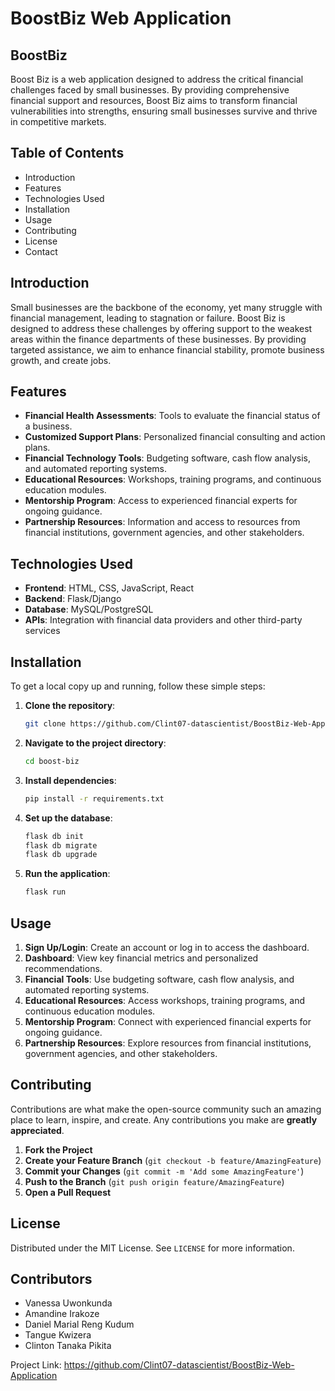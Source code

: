 # BoostBiz Web Application

## BoostBiz
Boost Biz is a web application designed to address the critical financial challenges faced by small businesses. By providing comprehensive financial support and resources, Boost Biz aims to transform financial vulnerabilities into strengths, ensuring small businesses survive and thrive in competitive markets.

## Table of Contents
- Introduction
- Features
- Technologies Used
- Installation
- Usage
- Contributing
- License
- Contact

## Introduction
Small businesses are the backbone of the economy, yet many struggle with financial management, leading to stagnation or failure. Boost Biz is designed to address these challenges by offering support to the weakest areas within the finance departments of these businesses. By providing targeted assistance, we aim to enhance financial stability, promote business growth, and create jobs.

## Features
- **Financial Health Assessments**: Tools to evaluate the financial status of a business.
- **Customized Support Plans**: Personalized financial consulting and action plans.
- **Financial Technology Tools**: Budgeting software, cash flow analysis, and automated reporting systems.
- **Educational Resources**: Workshops, training programs, and continuous education modules.
- **Mentorship Program**: Access to experienced financial experts for ongoing guidance.
- **Partnership Resources**: Information and access to resources from financial institutions, government agencies, and other stakeholders.

## Technologies Used
- **Frontend**: HTML, CSS, JavaScript, React
- **Backend**: Flask/Django
- **Database**: MySQL/PostgreSQL
- **APIs**: Integration with financial data providers and other third-party services

## Installation
To get a local copy up and running, follow these simple steps:

1. **Clone the repository**:
    ```bash
    git clone https://github.com/Clint07-datascientist/BoostBiz-Web-Application/.git
    ```

2. **Navigate to the project directory**:
    ```bash
    cd boost-biz
    ```

3. **Install dependencies**:
    ```bash
    pip install -r requirements.txt
    ```

4. **Set up the database**:
    ```bash
    flask db init
    flask db migrate
    flask db upgrade
    ```

5. **Run the application**:
    ```bash
    flask run
    ```

## Usage
1. **Sign Up/Login**: Create an account or log in to access the dashboard.
2. **Dashboard**: View key financial metrics and personalized recommendations.
3. **Financial Tools**: Use budgeting software, cash flow analysis, and automated reporting systems.
4. **Educational Resources**: Access workshops, training programs, and continuous education modules.
5. **Mentorship Program**: Connect with experienced financial experts for ongoing guidance.
6. **Partnership Resources**: Explore resources from financial institutions, government agencies, and other stakeholders.

## Contributing
Contributions are what make the open-source community such an amazing place to learn, inspire, and create. Any contributions you make are **greatly appreciated**.

1. **Fork the Project**
2. **Create your Feature Branch** (`git checkout -b feature/AmazingFeature`)
3. **Commit your Changes** (`git commit -m 'Add some AmazingFeature'`)
4. **Push to the Branch** (`git push origin feature/AmazingFeature`)
5. **Open a Pull Request**

## License
Distributed under the MIT License. See `LICENSE` for more information.

## Contributors
- Vanessa Uwonkunda
- Amandine Irakoze
- Daniel Marial Reng Kudum
- Tangue Kwizera
- Clinton Tanaka Pikita

Project Link: https://github.com/Clint07-datascientist/BoostBiz-Web-Application
